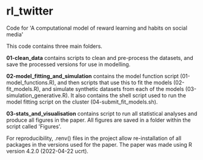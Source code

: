 # rl_twitter
Code for 'A computational model of reward learning and habits on social media'

This code contains three main folders.

**01-clean_data** contains scripts to clean and pre-process the datasets, and save the processed versions for use in modelling.

**02-model_fitting_and_simulation** contains the model function script (01-model_functions.R), and then scripts that use this to fit the models (02-fit_models.R), and simulate synthetic datasets from each of the models (03-simulation_generative.R). It also contains the shell script used to run the model fitting script on the cluster (04-submit_fit_models.sh).

**03-stats_and_visualisation** contains script to run all statistical analyses and produce all figures in the paper. All figures are saved in a folder within the script called 'Figures'.

For reproducibility, .renv() files in the project allow re-installation of all packages in the versions used for the paper.
The paper was made using R version 4.2.0 (2022-04-22 ucrt).
